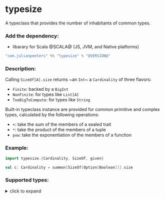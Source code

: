 # typesize
A typeclass that provides the number of inhabitants of common types.

### Add the dependency:
 - libarary for Scala @SCALA@ (JS, JVM, and Native platforms)
 
```scala
"com.julianpeeters" %% "typesize" % "@VERSION@"
```

### Description:
Calling `SizeOf[A].size` returns ~an `Int`~ a `Cardinality` of three flavors:
 - `Finite`: backed by a `BigInt`
 - `NonFinite`: for types like `List[A]`
 - `TooBigToCompute`: for types like `String`

Built-in typeclass instance are provided for common primitive and complex
types, calculated by the following operations:
  - `+`: take the sum of the members of a sealed trait
  - `*`: take the product of the members of a tuple
  - `pow`: take the exponentiation of the members of a function

### Example:

```scala mdoc
import typesize.{Cardinality, SizeOf, given}

val c: Cardinality = summon[SizeOf[Option[Boolean]]].size
```

### Supported types:

<details><summary>click to expand</summary>

##### Primitive:
 - `Boolean`
 - `Byte`
 - `Char` (assumption: decoded from utf8, e.g. `fs2.text`)
 - `Int`
 - `Long`
 - `Nothing`
 - `String`
 - `Unit`

##### Complex:
 - `Array`
 - `Either`
 - `Function` (1-9)
 - `List`
 - `Option`
 - `Tuple` (2-9)

</details>